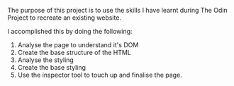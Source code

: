 The purpose of this project is to use the skills I have learnt during The Odin Project to recreate an existing website.

I accomplished this by doing the following:
1. Analyse the page to understand it's DOM
2. Create the base structure of the HTML
3. Analyse the styling
4. Create the base styling
5. Use the inspector tool to touch up and finalise the page.
